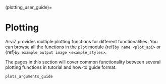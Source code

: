 (plotting_user_guide)=
# Plotting

ArviZ provides multiple plotting functions for different functionalities.
You can browse all the functions in the `plot` module {ref}`by name <plot_api>` or
{ref}`by example output image <example_styles>`.

The pages in this section will cover common functionality between several plotting
functions in tutorial and how-to guide format.

```{toctree}
plots_arguments_guide
```
